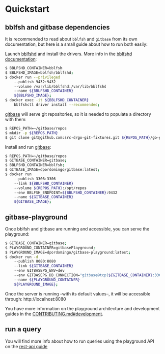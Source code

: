 # Quickstart

## bblfsh and gitbase dependencies

It is recommended to read about `bblfsh` and `gitbase` from its own documentation, but here is a small guide about how to run both easily:

Launch [bblfshd](https://github.com/bblfsh/bblfshd) and install the drivers. More info in the [bblfshd documentation](https://doc.bblf.sh/user/getting-started.html):

```bash
$ BBLFSHD_CONTAINER=bblfsh
$ BBLFSHD_IMAGE=bblfsh/bblfshd;
$ docker run --privileged
    --publish 9432:9432
    --volume /var/lib/bblfshd:/var/lib/bblfshd
    --name ${BBLFSHD_CONTAINER}
    ${BBLFSHD_IMAGE};
$ docker exec -it ${BBLFSHD_CONTAINER}
    bblfshctl driver install --recommended;
```

[gitbase](https://github.com/src-d/gitbase) will serve git repositories, so it is needed to populate a directory with them:

```bash
$ REPOS_PATH=~/gitbase/repos
$ mkdir -p ${REPOS_PATH}
$ git clone git@github.com:src-d/go-git-fixtures.git ${REPOS_PATH}/go-git-fixtures
```

Install and run [gitbase](https://github.com/src-d/gitbase):

```bash
$ REPOS_PATH=~/gitbase/repos
$ GITBASE_CONTAINER=gitbase;
$ BBLFSHD_CONTAINER=bblfsh;
$ GITBASE_IMAGE=dpordomingo/gitbase:latest;
$ docker run
    --publish 3306:3306
    --link ${BBLFSHD_CONTAINER}
    --volume ${REPOS_PATH}:/opt/repos
    --env BBLFSH_ENDPOINT=${BBLFSHD_CONTAINER}:9432
    --name ${GITBASE_CONTAINER}
    ${GITBASE_IMAGE};
```


## gitbase-playground

Once bblfsh and gitbase are running and accessible, you can serve the playground:

```bash
$ GITBASE_CONTAINER=gitbase;
$ PLAYGROUND_CONTAINER=gitbasePlayground;
$ PLAYGROUND_IMAGE=dpordomingo/gitbase-playground:latest;
$ docker run -d
    --publish 8080:8080
    --link ${GITBASE_CONTAINER}
    --env GITBASEPG_ENV=dev
    --env GITBASEPG_DB_CONNECTION="gitbase@tcp(${GITBASE_CONTAINER}:3306)/none?maxAllowedPacket=4194304"
    --name ${PLAYGROUND_CONTAINER}
    ${PLAYGROUND_IMAGE};
```

Once the server is running &ndash;with its default values&ndash;, it will be accessible through: http://localhost:8080

You have more information on the playground architecture and development guides in the [CONTRIBUTING.md#development](CONTRIBUTING.md#development).


## run a query

You will find more info about how to run queries using the playground API on the [rest-api guide](rest-api.md)
